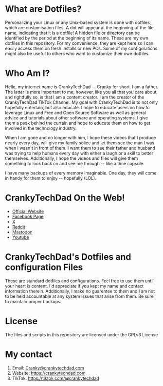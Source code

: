 # What are Dotfiles?
Personalizing your Linux or any Unix-based system is done with dotfiles, which are customisation files.  A dot will appear at the beginning of the file name, indicating that it is a dotfile!  A hidden file or directory can be identified by the period at the beginning of its name.  These are my own dotfiles in this repository.  For my convenience, they are kept here so I can easily access them on fresh installs or new PCs.  Some of my configurations might also be useful to others who want to customize their own dotfiles.

# Who Am I?
Hello, my internet name is CrankyTechDad -- Cranky for short. I am a father. The latter is more important to me; however, like you all that you care about, and rightfully so, is that I am a content creator. I am the creator of the CrankyTechDad TikTok Channel. My goal with CrankyTechDad is to not only hopefully entertain, but also educate. I hope to educate users on how to leverage Linux and Free and Open Source Software as well as general advice and tutorials about other software and operating systems. I give them a peak behind the curtain and hope to educate them on how to get involved in the technology industry.

When I am gone and no longer with him, I hope these videos that I produce nearly every day, will give my family solice and let them see the man I was when I wasn't in front of them. I want them to see their father and husband was trying to help humans every day with either a laugh or a skill to better themselves. Additionally, I hope the videos and files will give them something to look back on and see me through -- like a time capsole.

I have many backups of every memory imaginable. One day, they will come in handy for them to enjoy -- hopefully (LOL).

# CrankyTechDad On the Web!
* [Official Website](https://tiktok.com/@crankytechdad)
* [Facebook Page](https://www.facebook.com/people/Cranky-Tech-Dad/61551082328986/?mibextid=LQQJ4d)
* [X](https://twitter.com/crankytechdad)
* [Reddit](https://www.reddit.com/user/CrankyTechDad/)
* [Mastodon](https://fosstodon.org/@crankytechdad)
* [Youtube](https://youtube.com/@crankytechdad)


# CrankyTechDad's Dotfiles and configuration Files

These are standard dotfiles and configurations. Feel free to use them until your heart is content. I'd appreciate if you kept my name and contact information therein. Additionally, I make no guarentee to them and I am not to be held accountable at any system issues that arise from them. Be sure to maintain proper backups.

# License
The files and scripts in this repository are licensed under the GPLv3 License

# My contact
1. Email: Cranky@crankytechdad.com
2. Website: https://crankytechdad.com
3. TikTok: https://tiktok.com/@crankytechdad
